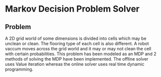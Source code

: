 # Markov Decision Problem Solver

## Problem
A 2D grid world of some dimensions is divided into cells which may be unclean or clean. The flooring type of each cell is also different. A robot vaccum moves across the grid world and it may or may not clean the cell with certain probabilities. This problem has been modeled as an MDP and 2 methods of solving the MDP have been implemented. The offline solver uses Value iteration whereas the online solver uses real time dynamic programming. 



